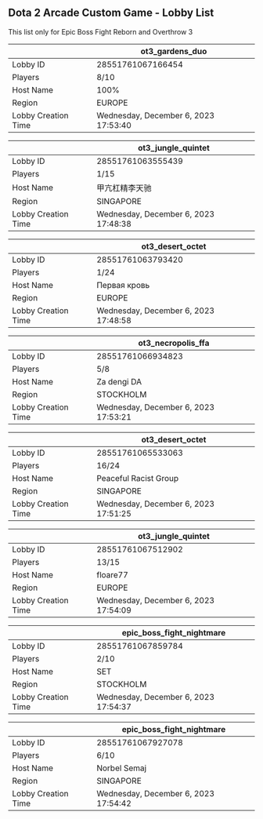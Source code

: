 ## Dota 2 Arcade Custom Game - Lobby List

This list only for Epic Boss Fight Reborn and Overthrow 3

|  | ot3_gardens_duo |
| ------ | ------ |
| Lobby ID | 28551761067166454 |
| Players | 8/10 |
| Host Name | 100% |
| Region | EUROPE |
| Lobby Creation Time | Wednesday, December 6, 2023 17:53:40 |


|  | ot3_jungle_quintet |
| ------ | ------ |
| Lobby ID | 28551761063555439 |
| Players | 1/15 |
| Host Name | 甲亢杠精李天驰 |
| Region | SINGAPORE |
| Lobby Creation Time | Wednesday, December 6, 2023 17:48:38 |


|  | ot3_desert_octet |
| ------ | ------ |
| Lobby ID | 28551761063793420 |
| Players | 1/24 |
| Host Name | Первая кровь |
| Region | EUROPE |
| Lobby Creation Time | Wednesday, December 6, 2023 17:48:58 |


|  | ot3_necropolis_ffa |
| ------ | ------ |
| Lobby ID | 28551761066934823 |
| Players | 5/8 |
| Host Name | Za dengi DA |
| Region | STOCKHOLM |
| Lobby Creation Time | Wednesday, December 6, 2023 17:53:21 |


|  | ot3_desert_octet |
| ------ | ------ |
| Lobby ID | 28551761065533063 |
| Players | 16/24 |
| Host Name | Peaceful Racist Group |
| Region | SINGAPORE |
| Lobby Creation Time | Wednesday, December 6, 2023 17:51:25 |


|  | ot3_jungle_quintet |
| ------ | ------ |
| Lobby ID | 28551761067512902 |
| Players | 13/15 |
| Host Name | floare77 |
| Region | EUROPE |
| Lobby Creation Time | Wednesday, December 6, 2023 17:54:09 |


|  | epic_boss_fight_nightmare |
| ------ | ------ |
| Lobby ID | 28551761067859784 |
| Players | 2/10 |
| Host Name | SET |
| Region | STOCKHOLM |
| Lobby Creation Time | Wednesday, December 6, 2023 17:54:37 |


|  | epic_boss_fight_nightmare |
| ------ | ------ |
| Lobby ID | 28551761067927078 |
| Players | 6/10 |
| Host Name | Norbel Semaj |
| Region | SINGAPORE |
| Lobby Creation Time | Wednesday, December 6, 2023 17:54:42 |


